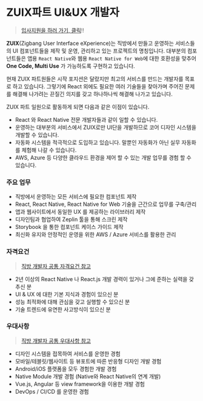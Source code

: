 # ZUIX파트 UI&UX 개발자

> [입사지원을 하러 가기, 클릭](https://zigbang.recruiter.co.kr/app/applicant/registResume)!!

**ZUIX**(Zigbang User Interface eXperience)는 직방에서 만들고 운영하는 서비스들의 UI 컴포넌트들을 제작 및 운영, 관리하고 있는 프로젝트의 명칭입니다. 대부분의 컴포넌트들은 앱용 `React Native`와 웹용 `React Native for Web`에 대한 호환성을 맞추어 **One Code, Multi Use** 가 가능하도록 구현하고 있습니다.

현재 ZUIX 파트원들은 시작 포지션은 달랐지만 최고의 서비스를 만드는 개발자를 목표로 하고 있습니다. 그렇기에 React 외에도 필요한 여러 기술들을 찾아가며 주어진 문제를 해결해 나가려는 끈질긴 의지를 갖고 하나하나씩 해결해 나가고 있습니다.

ZUIX 파트 일원으로 활동하게 되면 다음과 같은 이점이 있습니다.

* React 와 React Native 전문 개발자들과 같이 일할 수 있습니다.
* 운영하는 대부분의 서비스에서 ZUIX로만 UI단을 개발하므로 코어 디자인 시스템을 개발할 수 있습니다.
* 자동화 시스템을 적극적으로 도입하고 있습니다. 말뿐인 자동화가 아닌 실무 자동화를 체험해 나갈 수 있습니다.
* AWS, Azure 등 다양한 클라우드 환경을 제어 할 수 있는 개발 업무를 경험 할 수 있습니다.

### 주요 업무

* 직방에서 운영하는 모든 서비스에 필요한 컴포넌트 제작
* React, React Native, React Native for Web 기술을 근간으로 업무를 구축/관리
* 앱과 웹사이트에서 동일한 UX 를 제공하는 라이브러리 제작
* 디자인팀과 협업하여 Zeplin 툴을 통해 스크린 제작
* Storybook 을 통한 컴포넌트 케이스 가이드 제작
* 최신화 유지와 안정적인 운영을 위한 AWS / Azure 서비스를 활용한 관리

### 자격요건

> [직방 개발자 공통 자격요건 참고](https://github.com/zigbang/recruit#%EC%9E%90%EA%B2%A9%EC%9A%94%EA%B1%B4)

* 2년 이상의 React Native 나 React.js 개발 경력이 있거나 그에 준하는 실력을 갖추신 분
* UI & UX 에 대한 기본 지식과 경험이 있으신 분
* 성능 최적화에 대해 관심을 갖고 실행할 수 있으신 분
* 기술 트렌드에 유연한 사고방식이 있으신 분

### 우대사항

> [직방 개발자 공통 우대사항 참고](https://github.com/zigbang/recruit#%EC%9E%90%EA%B2%A9%EC%9A%94%EA%B1%B4)

* 디자인 시스템을 접목하여 서비스를 운영한 경험
* 모바일/테블릿/웹사이트 등 뷰포트에 따른 반응형 디자인 개발 경험
* Android/iOS 플랫폼을 모두 경험한 개발 경험
* Native Module 개발 경험 (Native와 React Native의 연계 개발)
* Vue.js, Angular 등 view framework을 이용한 개발 경험
* DevOps / CI/CD 를 운영한 경험

